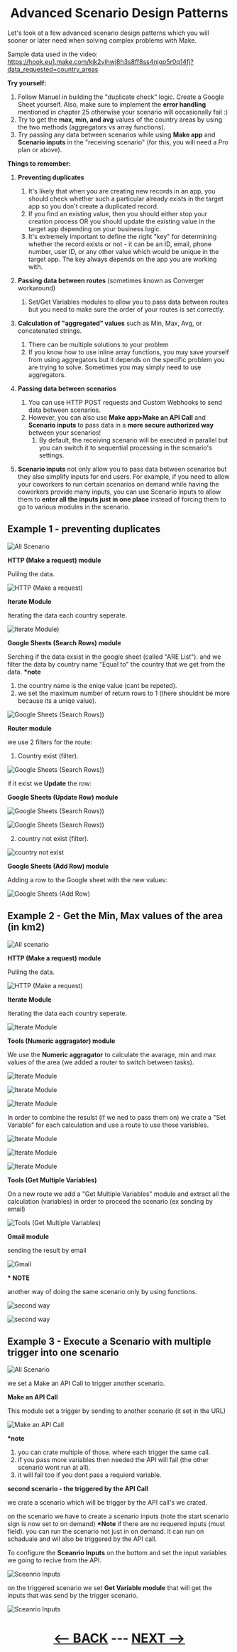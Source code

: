 <div align="center">



# Advanced Scenario Design Patterns

</div>

Let's look at a few advanced scenario design patterns which you will sooner or later need when solving complex problems with Make.

Sample data used in the video:
https://hook.eu1.make.com/kjk2vjhwj8h3s8ff8ss4njgo5r0q14fj?data_requested=country_areas

__Try yourself:__

1. Follow Manuel in building the "duplicate check" logic. Create a Google Sheet yourself. Also, make sure to implement the __error handling__ mentioned in chapter 25 otherwise your scenario will occasionally fail :)
2. Try to get the __max, min, and avg__ values of the country areas by using the two methods (aggregators vs array functions).
3. Try passing any data between scenarios while using __Make app__ and __Scenario inputs__ in the "receiving scenario" (for this, you will need a Pro plan or above).

__Things to remember:__

1. __Preventing duplicates__
   1. It's likely that when you are creating new records in an app, you should check whether such a particular already exists in the target app so you don't create a duplicated record.
   2. If you find an existing value, then you should either stop your creation process OR you should update the existing value in the target app depending on your business logic.
   3. It's extremely important to define the right "key" for determining whether the record exists or not - it can be an ID, email, phone number, user ID, or any other value which would be unique in the target app. The key always depends on the app you are working with.
      
2. __Passing data between routes__ (sometimes known as Converger workaround)
   1. Set/Get Variables modules to allow you to pass data between routes but you need to make sure the order of your routes is set correctly.
  
3. __Calculation of "aggregated" values__ such as Min, Max, Avg, or concatenated strings.
   1. There can be multiple solutions to your problem
   2. If you know how to use inline array functions, you may save yourself from using aggregators but it depends on the specific problem you are trying to solve. Sometimes you may simply need to use aggregators.
      
4. __Passing data between scenarios__
   1. You can use HTTP POST requests and Custom Webhooks to send data between scenarios.
   2. However, you can also use __Make app>Make an API Call__ and __Scenario inputs__ to pass data in a __more secure authorized way__ between your scenarios!
      1. By default, the receiving scenario will be executed in parallel but you can switch it to sequential processing in the scenario's settings.

5. __Scenario inputs__ not only allow you to pass data between scenarios but they also simplify inputs for end users. For example, if you need to allow your coworkers to run certain scenarios on demand while having the coworkers provide many inputs, you can use Scenario inputs to allow them to __enter all the inputs just in one place__ instead of forcing them to go to various modules in the scenario.



## Example 1 - preventing duplicates


   ![All Scenario](pic/l4scenariodesign.gif) 

__HTTP (Make a request) module__

Pulilng the data.

   ![HTTP (Make a request)](pic/l4scenariodesignhttp.gif) 

__Iterate Module__

Iterating the data each country seperate.

   ![Iterate Module)](pic/l4scenariodesigniterate.gif) 

__Google Sheets (Search Rows) module__

Serching if the data exsist in the google sheet (called "ARE List"). and we filter the data by country name "Equal to" the country that we get from the data.
__*note__ 
   1. the country name is the eniqe value (cant be repeted).
   2. we set the maximum number of return rows to 1 (there shouldnt be more because its a uniqe value).

   ![Google Sheets (Search Rows))](pic/l4scenariodesignsearchrow.gif) 

__Router module__

we use 2 filters for the route:
   1. Country exist (filter).

![Google Sheets (Search Rows))](pic/l4scenariodesignexist.gif) 

   if it exist we __Update__ the row:

__Google Sheets (Update Row) module__

![Google Sheets (Search Rows))](pic/l4scenariodesignupdate.gif) 

![Google Sheets (Search Rows))](pic/l4scenariodesignupdate1.gif) 

   2. country not exist (filter).

![country not exist](pic/l4scenariodesignnotexist.gif) 

__Google Sheets (Add Row) module__

Adding a row to the Google sheet with the new values:

![Google Sheets (Add Row)](pic/l4scenariodesignadd.gif) 


## Example 2 - Get the Min, Max values of the area (in km2)

![All scenario](pic/l4scenariodesignex2all.gif) 

__HTTP (Make a request) module__

Pulilng the data.

   ![HTTP (Make a request)](pic/l4scenariodesignhttp.gif) 

__Iterate Module__

Iterating the data each country seperate.

   ![Iterate Module](pic/l4scenariodesigniterate.gif) 

__Tools (Numeric aggragator) module__

We use the __Numeric aggragator__ to calculate the avarage, min and max values of the area (we added a router to switch between tasks).

   ![Iterate Module](pic/l4scenariodesignex2avg.gif) 

   ![Iterate Module](pic/l4scenariodesignex2max.gif) 

   ![Iterate Module](pic/l4scenariodesignex2min.gif) 


In order to combine the resulst (if we ned to pass them on) we crate a "Set Variable" for each calculation and use a route to use those variables.

   ![Iterate Module](pic/l4scenariodesignex2setavg.gif) 

   ![Iterate Module](pic/l4scenariodesignex2setmax.gif)    

   ![Iterate Module](pic/l4scenariodesignex2setmin.gif) 


__Tools (Get Multiple Variables)__
   
On a new route we add a "Get Multiple Variables" module and extract all the calculation (variables) in order to proceed the scenario (ex sending by email)


   ![Tools (Get Multiple Variables)](pic/l4scenariodesignex2getvar.gif) 

   
__Gmail module__

sending the result by email

   ![Gmail](pic/l4scenariodesignex2email.gif) 

__* NOTE__

another way of doing the same scenario only by using functions.

   ![second way](pic/l4scenariodesignex2all1.gif) 

   ![second way](pic/l4scenariodesignex2other.gif)  


## Example 3 - Execute a Scenario with multiple trigger into one scenario
   
   ![All Scenario](pic/l4scenariodesignex3all.gif)    

we set a Make an API Call to trigger another scenario.

__Make an API Call__

This module set a trigger by sending to another scenario (it set in the URL)

   ![Make an API Call](pic/l4scenariodesignex3makeapi.gif)    

__*note__ 
1. you can crate multiple of those. where each trigger the same call.
2. if you pass more variables then needed the API will fail (the other scenario wont run at all).
3. it will fail too if you dont pass a requierd variable.


__second scenario - the triggered by the API Call__

we crate a scenario which will be trigger by the API call's we crated.

on the scenario we have to create a scenario inputs (note the start scenario sign is now set to on demand)
__*Note__ if there are no requered inputs (must field). you can run the scenario not just in on demand. it can run on schaduale and wil also be triggered by the API call.
   
To configure the __Sceanrio Inputs__ on the bottom and set the input variables we going to recive from the API.

   ![Sceanrio Inputs](pic/l4scenariodesignex3inputs.gif)    

on the triggered scenario we set __Get Variable module__ that will get the inputs that was send by the trigger scenario.


   ![Sceanrio Inputs](pic/l4scenariodesignex3get.gif)    


<div align="center">


# [<-- BACK](l4arrayoperations.md) --- [NEXT -->](l4.md)
</div>
